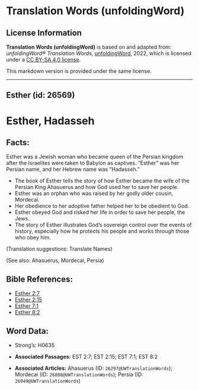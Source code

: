 # Translation Words (unfoldingWord)

## License Information

**Translation Words (unfoldingWord)** is based on and adapted from: _unfoldingWord® Translation Words_, [unfoldingWord](https://unfoldingword.org/utw), 2022, which is licensed under a [CC BY-SA 4.0 license](https://creativecommons.org/licenses/by-sa/4.0/legalcode.en).

This markdown version is provided under the same license.



--------------------------------

## Esther (id: 26569)

Esther, Hadasseh
================

Facts:
------

Esther was a Jewish woman who became queen of the Persian kingdom after the Israelites were taken to Babylon as captives. “Esther” was her Persian name, and her Hebrew name was “Hadasseh.”

* The book of Esther tells the story of how Esther became the wife of the Persian King Ahasuerus and how God used her to save her people.
* Esther was an orphan who was raised by her godly older cousin, Mordecai.
* Her obedience to her adoptive father helped her to be obedient to God.
* Esther obeyed God and risked her life in order to save her people, the Jews.
* The story of Esther illustrates God’s sovereign control over the events of history, especially how he protects his people and works through those who obey him.

(Translation suggestions: Translate Names)

(See also: Ahasuerus, Mordecai, Persia)

Bible References:
-----------------

* [Esther 2:7](https://ref.ly/Esth2:7)
* [Esther 2:15](https://ref.ly/Esth2:15)
* [Esther 7:1](https://ref.ly/Esth7:1)
* [Esther 8:2](https://ref.ly/Esth8:2)

Word Data:
----------

* Strong’s: H0635

* **Associated Passages:** EST 2:7; EST 2:15; EST 7:1; EST 8:2
* **Associated Articles:** Ahasuerus (ID: `26297@UWTranslationWords`); Mordecai (ID: `26888@UWTranslationWords`); Persia (ID: `26949@UWTranslationWords`)

